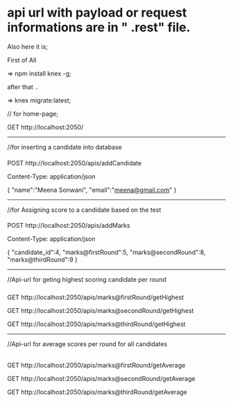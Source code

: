 # api url with payload or request informations are in  " .rest" file.


Also here it is;


First of All 

=> npm install knex -g;

after that ..

=> knex migrate:latest;


// for home-page;

GET http://localhost:2050/

---------------------------------------------------------
//for inserting a candidate into database
####
POST http://localhost:2050/apis/addCandidate

Content-Type: application/json

{
    "name":"Meena Sonwani",
    "email":"meena@gmail.com"
}

----------------------------------------------------------
//for Assigning score to a candidate based on the test
####
POST http://localhost:2050/apis/addMarks

Content-Type: application/json

{
    "candidate_id":4,
    "marks@firstRound":5,
    "marks@secondRound":8,
    "marks@thirdRound":9
}

-------------------------------------------------
//Api-url for geting highest scoring candidate per round
#####
GET http://localhost:2050/apis/marks@firstRound/getHighest

GET http://localhost:2050/apis/marks@secondRound/getHighest

GET http://localhost:2050/apis/marks@thirdRound/getHighest

-----------------------------------------------------

//Api-url  for average scores per round for all candidates
######
GET http://localhost:2050/apis/marks@firstRound/getAverage

GET http://localhost:2050/apis/marks@secondRound/getAverage

GET http://localhost:2050/apis/marks@thirdRound/getAverage




